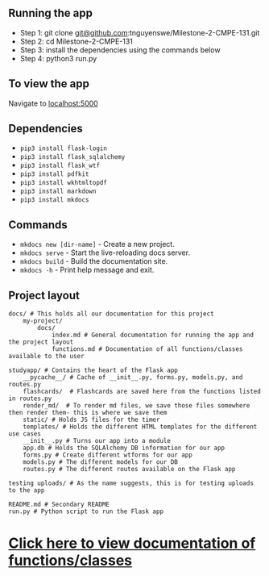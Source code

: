
## Running the app

- Step 1: git clone git@github.com:tnguyenswe/Milestone-2-CMPE-131.git
- Step 2: cd Milestone-2-CMPE-131
- Step 3: install the dependencies using the commands below
- Step 4: python3 run.py

## To view the app

Navigate to [localhost:5000](http://localhost:5000/)

## Dependencies

* `pip3 install flask-login`
* `pip3 install flask_sqlalchemy`
* `pip3 install flask_wtf`
* `pip3 install pdfkit`
* `pip3 install wkhtmltopdf`
* `pip3 install markdown`
* `pip3 install mkdocs`


## Commands

* `mkdocs new [dir-name]` - Create a new project.
* `mkdocs serve` - Start the live-reloading docs server.
* `mkdocs build` - Build the documentation site.
* `mkdocs -h` - Print help message and exit.

## Project layout
    docs/ # This holds all our documentation for this project
        my-project/
            docs/
                index.md # General documentation for running the app and the project layout
                functions.md # Documentation of all functions/classes available to the user

    studyapp/ # Contains the heart of the Flask app
        __pycache__/ # Cache of __init__.py, forms.py, models.py, and routes.py
        flashcards/  # Flashcards are saved here from the functions listed in routes.py
        render_md/  # To render md files, we save those files somewhere then render them- this is where we save them
        static/ # Holds JS files for the timer
        templates/ # Holds the different HTML templates for the different use cases
        __init__.py # Turns our app into a module
        app.db # Holds the SQLAlchemy DB information for our app
        forms.py # Create different wtforms for our app
        models.py # The different models for our DB
        routes.py # The different routes available on the Flask app

    testing uploads/ # As the name suggests, this is for testing uploads to the app

    README.md # Secondary README
    run.py # Python script to run the Flask app

# [Click here to view documentation of functions/classes](http://localhost:8000/functions)